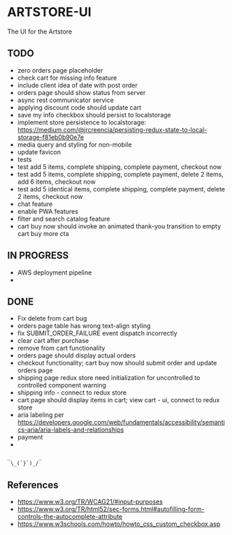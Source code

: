 # ARTSTORE-UI
The UI for the Artstore


## TODO
* zero orders page placeholder
* check cart for missing info feature
* include client idea of date with post order
* orders page should show status from server
* async rest communicator service
* applying discount code should update cart
* save my info checkbox should persist to localstorage
* implement store persistence to localstorage: https://medium.com/@jrcreencia/persisting-redux-state-to-local-storage-f81eb0b90e7e
* media query and styling for non-mobile
* update favicon
* tests
* test add 5 items, complete shipping, complete payment, checkout now
* test add 5 items, complete shipping, complete payment, delete 2 items, add 6 items, checkout now
* test add 5 identical items, complete shipping, complete payment, delete 2 items, checkout now
* chat feature
* enable PWA features
* filter and search catalog feature
* cart buy now should invoke an animated thank-you transition to empty cart buy more cta


## IN PROGRESS
* AWS deployment pipeline
* 


## DONE
* Fix delete from cart bug
* orders page table has wrong text-align styling
* fix SUBMIT_ORDER_FAILURE event dispatch incorrectly
* clear cart after purchase
* remove from cart functionality
* orders page should display actual orders
* checkout functionality; cart buy now should submit order and update orders page
* shipping page redux store need initialization for uncontrolled to controlled component warning
* shipping info - connect to redux store
* cart page should display items in cart; view cart - ui, connect to redux store
* aria labeling per https://developers.google.com/web/fundamentals/accessibility/semantics-aria/aria-labels-and-relationships
* payment
* 



    _         _
     \_(`}`)_/


## References
* https://www.w3.org/TR/WCAG21/#input-purposes
* https://www.w3.org/TR/html52/sec-forms.html#autofilling-form-controls-the-autocomplete-attribute
* https://www.w3schools.com/howto/howto_css_custom_checkbox.asp
